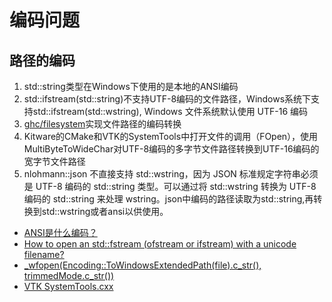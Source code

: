 # 编码问题

## 路径的编码

1. std::string类型在Windows下使用的是本地的ANSI编码
2. std::ifstream(std::string)不支持UTF-8编码的文件路径，Windows系统下支持std::ifstream(std::wstring), Windows 文件系统默认使用 UTF-16 编码
3. [ghc/filesystem](https://github.com/gulrak/filesystem)实现文件路径的编码转换
4. Kitware的CMake和VTK的SystemTools中打开文件的调用（FOpen），使用MultiByteToWideChar对UTF-8编码的多字节文件路径转换到UTF-16编码的宽字节文件路径
5. nlohmann::json 不直接支持 std::wstring，因为 JSON 标准规定字符串必须是 UTF-8 编码的 std::string 类型。可以通过将 std::wstring 转换为 UTF-8 编码的 std::string 来处理 wstring。json中编码的路径读取为std::string,再转换到std::wstring或者ansi以供使用。


- [ANSI是什么编码？](https://www.cnblogs.com/malecrab/p/5300486.html)
- [How to open an std::fstream (ofstream or ifstream) with a unicode filename?](https://stackoverflow.com/questions/821873/how-to-open-an-stdfstream-ofstream-or-ifstream-with-a-unicode-filename)
- [_wfopen(Encoding::ToWindowsExtendedPath(file).c_str(), trimmedMode.c_str())](https://github.com/Kitware/CMake/blob/master/Source/kwsys/SystemTools.cxx#L998)
- [VTK SystemTools.cxx]()